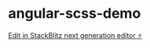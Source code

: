 # angular-scss-demo

[Edit in StackBlitz next generation editor ⚡️](https://stackblitz.com/~/github.com/evacechova/angular-scss-demo)